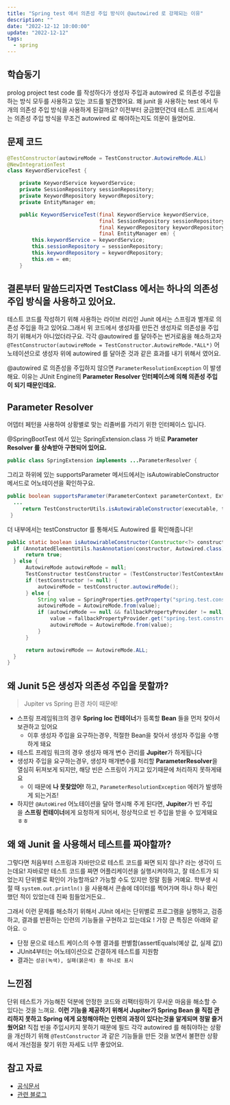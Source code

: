 ```yaml
---
title: "Spring test 에서 의존성 주입 방식이 @autowired 로 강제되는 이유"
description: ""
date: "2022-12-12 10:00:00"
update: "2022-12-12"
tags:
  - spring 
---
```


## 학습동기

prolog project test code 를 작성하다가 생성자 주입과 autowired 로 의존성 주입을 하는 방식 모두를 사용하고 있는 코드를 발견했어요. 왜 junit 을 사용하는 test 에서 두개의 의존성 주입 방식을 사용하게 된걸까요?  이전부터 궁금했던건데 테스트 코드에서는 의존성 주입 방식을 무조건 autowired 로 해야하는지도 의문이 들었어요. 

## 문제 코드

```java
@TestConstructor(autowireMode = TestConstructor.AutowireMode.ALL)
@NewIntegrationTest
class KeywordServiceTest {

    private KeywordService keywordService;
    private SessionRepository sessionRepository;
    private KeywordRepository keywordRepository;
    private EntityManager em;

    public KeywordServiceTest(final KeywordService keywordService,
                              final SessionRepository sessionRepository,
                              final KeywordRepository keywordRepository,
                              final EntityManager em) {
        this.keywordService = keywordService;
        this.sessionRepository = sessionRepository;
        this.keywordRepository = keywordRepository;
        this.em = em;
    }
```

## 결론부터 말씀드리자면 TestClass 에서는 하나의 의존성 주입 방식을 사용하고 있어요.

테스트 코드를 작성하기 위해 사용하는 라이브 러리인 Junit 에서는 스프링과 별개로 의존성 주입을 하고 있어요.그래서 위 코드에서 생성자를 만든건 생성자로 의존성을 주입하기 위해서가 아니었더라구요. 각각 @autowired 를 달아주는 번거로움을 해소하고자 `@TestConstructor(autowireMode = TestConstructor.AutowireMode.*ALL*)`  어노테이션으로 생성자 위에 autowired 를 달아준 것과 같은 효과를 내기 위해서 였어요. 

@autowired 로 의존성을 주입하지 않으면 `ParameterResolutionException`  이 발생해요.  이유는  JUnit Engine의 **Parameter Resolver 인터페이스에 의해 의존성 주입이 되기 때문인데요.** 

## **Parameter Resolver**

어뎁터 페턴을 사용하여 상황별로 맞는 리졸버를 가리기 위한 인터페이스 입니다. 

@SpringBootTest 에서 있는 SpringExtension.class 가 바로 **Parameter Resolver  를 상속받아 구현되어 있어요.** 

```java
public class SpringExtension implements ...ParameterResolver {
```

그리고 하위에 있는 supportsParameter 메서드에서는 isAutowirableConstructor 메서드로 어노테이션을 확인하구요.

```java
public boolean supportsParameter(ParameterContext parameterContext, ExtensionContext extensionContext) {
  ...
     return TestConstructorUtils.isAutowirableConstructor(executable, testClass, junitPropertyProvider) || ApplicationContext.class.isAssignableFrom(parameter.getType()) || this.supportsApplicationEvents(parameterContext) || ParameterResolutionDelegate.isAutowirable(parameter, parameterContext.getIndex());
 }
```

더 내부에서는 testConstructor 를 통해서도 Autowired 를 확인해줍니다!

```java
public static boolean isAutowirableConstructor(Constructor<?> constructor, Class<?> testClass, @Nullable PropertyProvider fallbackPropertyProvider) {
  if (AnnotatedElementUtils.hasAnnotation(constructor, Autowired.class)) {
      return true;
  } else {
      AutowireMode autowireMode = null;
      TestConstructor testConstructor = (TestConstructor)TestContextAnnotationUtils.findMergedAnnotation(testClass, TestConstructor.class);
      if (testConstructor != null) {
          autowireMode = testConstructor.autowireMode();
      } else {
          String value = SpringProperties.getProperty("spring.test.constructor.autowire.mode");
          autowireMode = AutowireMode.from(value);
          if (autowireMode == null && fallbackPropertyProvider != null) {
              value = fallbackPropertyProvider.get("spring.test.constructor.autowire.mode");
              autowireMode = AutowireMode.from(value);
          }
      }

      return autowireMode == AutowireMode.ALL;
  }
}
```

## 왜 Junit 5은 생성자 의존성 주입을 못할까?

> Jupiter vs Spring 환경 차이 때문에!
> 
- 스프링 프레임워크의 경우 **Spring Ioc 컨테이너**가 등록할 **Bean** 들을 먼저 찾아서 보관하고 있어요
    - 이후 생성자 주입을 요구하는경우, 적절한 Bean을 찾아서 생성자 주입을 수행하게 돼요
- 테스트 프레임 워크의 경우 생성자 매개 변수 관리를 **Jupiter**가 하게됩니다
- 생성자 주입을 요구하는경우, 생성자 매개변수를 처리할 **ParameterResolver**을 열심히 뒤져보게 되지만, 해당 빈은 스프링이 가지고 있기때문에 처리하지 못하게돼요
    - 이 때문에 **나 못찾았어!** 하고, `ParameterResolutionException` 에러가 발생하게 되는거죠!
- 하지만 `@AutoWired` 어노테이션을 달아 명시해 주게 된다면, **Jupiter**가 빈 주입을 **스프링 컨테이너**에게 요청하게 되어서, 정상적으로 빈 주입을 받을 수 있게돼요 ㅎㅎ

## 왜 왜 Junit 을 사용해서 테스트를 짜야할까?

그렇다면 처음부터 스프링과 자바만으로 테스트 코드를 짜면 되지 않나? 라는 생각이 드는데요! 자바로만 테스트 코드를 짜면 어플리케이션을 실행시켜야하고, 잘 테스트가 되었는지 단위별로 확인이 가능할까요? 가능할 수도 있지만 정말 힘들 거예요. 학부생 시절 때 `system.out.println()` 을 사용해서 콘솔에 데이터를 찍어가며 하나 하나 확인 했던 적이 있었는데 진짜 힘들었거든요.. 

그래서 이런 문제를 해소하기 위해서 JUnit 에서는 단위별로 프로그램을 실행하고, 검증하고, 결과를 반환하는 인련의 기능들을 구현하고 있는데요 ! 가장 큰 특징은 아래와 같아요. ☺️

- 단정 문으로 테스트 케이스의 수행 결과를 판별함(assertEquals(예상 값, 실제 값))
- JUnit4부터는 어노테이션으로 간결하게 테스트를 지원함
- 결과는 `성공(녹색), 실패(붉은색) 중 하나로 표시`

## 느낀점

단위 테스트가 가능해진 덕분에 안정한 코드와 리팩터링하기 무서운 마음을 해소할 수 있다는 것을 느껴요.  **이런 기능을 제공하기 위해서 Jupiter가  Spring Bean 을 직접 관리하지 못하고  Spring 에게 요청해야하는 인련의 과정이 있다는것을 알게되며 정말 즐거웠어요!** 직접 빈을 주입시키지 못하기 때문에 필드 각각 autowired 를 해줘야하는 상황을 개선하기 위해 `@TestConstructor`  과 같은 기능들을 만든 것을 보면서 불편한 상황에서 개선점을 찾기 위한 자세도 너무 좋았어요. 

## 참고 자료

- [공식문서](https://junit.org/junit5/docs/current/user-guide/#writing-tests-dependency-injection)
- [관련 블로그](https://docs.spring.io/spring-framework/docs/current/javadoc-api/org/springframework/test/context/TestConstructor.html)
